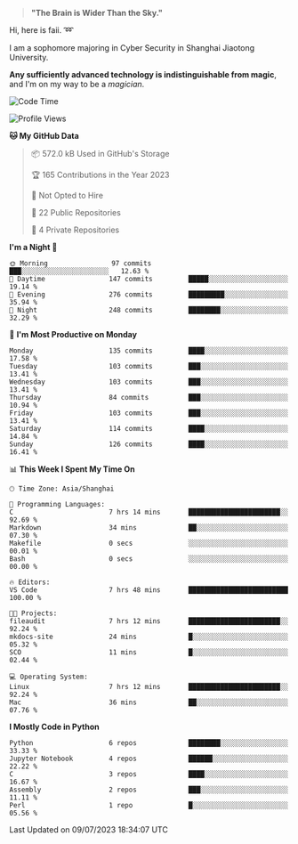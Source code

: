 > **"The Brain is Wider Than the Sky."**

  Hi, here is faii. :loop:  
  
  I am a sophomore majoring in Cyber Security in Shanghai Jiaotong University.
  
  **Any sufficiently advanced technology is indistinguishable from magic**, and I'm on my way to be a *magician*.

<!--START_SECTION:waka-->
![Code Time](http://img.shields.io/badge/Code%20Time-7%20hrs%2048%20mins-blue)

![Profile Views](http://img.shields.io/badge/Profile%20Views-91-blue)

**🐱 My GitHub Data** 

> 📦 572.0 kB Used in GitHub's Storage 
 > 
> 🏆 165 Contributions in the Year 2023
 > 
> 🚫 Not Opted to Hire
 > 
> 📜 22 Public Repositories 
 > 
> 🔑 4 Private Repositories 
 > 
**I'm a Night 🦉** 

```text
🌞 Morning                97 commits          ███░░░░░░░░░░░░░░░░░░░░░░   12.63 % 
🌆 Daytime                147 commits         █████░░░░░░░░░░░░░░░░░░░░   19.14 % 
🌃 Evening                276 commits         █████████░░░░░░░░░░░░░░░░   35.94 % 
🌙 Night                  248 commits         ████████░░░░░░░░░░░░░░░░░   32.29 % 
```
📅 **I'm Most Productive on Monday** 

```text
Monday                   135 commits         ████░░░░░░░░░░░░░░░░░░░░░   17.58 % 
Tuesday                  103 commits         ███░░░░░░░░░░░░░░░░░░░░░░   13.41 % 
Wednesday                103 commits         ███░░░░░░░░░░░░░░░░░░░░░░   13.41 % 
Thursday                 84 commits          ███░░░░░░░░░░░░░░░░░░░░░░   10.94 % 
Friday                   103 commits         ███░░░░░░░░░░░░░░░░░░░░░░   13.41 % 
Saturday                 114 commits         ████░░░░░░░░░░░░░░░░░░░░░   14.84 % 
Sunday                   126 commits         ████░░░░░░░░░░░░░░░░░░░░░   16.41 % 
```


📊 **This Week I Spent My Time On** 

```text
🕑︎ Time Zone: Asia/Shanghai

💬 Programming Languages: 
C                        7 hrs 14 mins       ███████████████████████░░   92.69 % 
Markdown                 34 mins             ██░░░░░░░░░░░░░░░░░░░░░░░   07.30 % 
Makefile                 0 secs              ░░░░░░░░░░░░░░░░░░░░░░░░░   00.01 % 
Bash                     0 secs              ░░░░░░░░░░░░░░░░░░░░░░░░░   00.00 % 

🔥 Editors: 
VS Code                  7 hrs 48 mins       █████████████████████████   100.00 % 

🐱‍💻 Projects: 
fileaudit                7 hrs 12 mins       ███████████████████████░░   92.24 % 
mkdocs-site              24 mins             █░░░░░░░░░░░░░░░░░░░░░░░░   05.32 % 
SCO                      11 mins             █░░░░░░░░░░░░░░░░░░░░░░░░   02.44 % 

💻 Operating System: 
Linux                    7 hrs 12 mins       ███████████████████████░░   92.24 % 
Mac                      36 mins             ██░░░░░░░░░░░░░░░░░░░░░░░   07.76 % 
```

**I Mostly Code in Python** 

```text
Python                   6 repos             ████████░░░░░░░░░░░░░░░░░   33.33 % 
Jupyter Notebook         4 repos             ██████░░░░░░░░░░░░░░░░░░░   22.22 % 
C                        3 repos             ████░░░░░░░░░░░░░░░░░░░░░   16.67 % 
Assembly                 2 repos             ███░░░░░░░░░░░░░░░░░░░░░░   11.11 % 
Perl                     1 repo              █░░░░░░░░░░░░░░░░░░░░░░░░   05.56 % 
```




 Last Updated on 09/07/2023 18:34:07 UTC
<!--END_SECTION:waka-->


